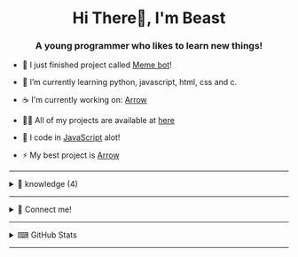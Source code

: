 <h1 align="center">Hi There👋, I'm Beast</h1>
<h3 align="center">A young programmer who likes to learn new things!</h3>

- 🔭 I just finished project called [Meme bot](https://github.com/Beast-0001/Meme-Bot)!

- 🌱 I’m currently learning python, javascript, html, css and c.

- ☕ I'm currently working on:
    [Arrow](https://github.com/Arrow-Bot-Discord/)

- 👨‍💻 All of my projects are available at [here](https://github.com/beast-0001?tab=repositories)

- 📝 I code in [JavaScript](https://www.javascript.com/) alot!

- ⚡ My best project is [Arrow](https://github.com/Arrow-Bot-Discord/)

--- 

<details>
  <summary>🧠 knowledge (4)</summary>
  
<p align="left">

<img src="https://devicons.github.io/devicon/devicon.git/icons/javascript/javascript-original.svg" alt="javascript" width="40" height="40"/>
<img src="https://devicons.github.io/devicon/devicon.git/icons/nodejs/nodejs-original-wordmark.svg" alt="nodejs" width="40" height="40"/>
<img src="https://devicons.github.io/devicon/devicon.git/icons/html5/html5-original-wordmark.svg" alt="html5" width="40" height="40"/>
<img src="https://devicons.github.io/devicon/devicon.git/icons/css3/css3-original-wordmark.svg" alt="css3" width="40" height="40"/>
<img src="https://devicon.dev/devicon.git/icons/c/c-original.svg" alt="c" width="40" height="40"/>
<img src="https://devicon.dev/devicon.git/icons/python/python-original.svg" alt="python" width="40" height="40"/>
</p>

</details>

---

<details>
  <summary>👋 Connect me!</summary>

   <img align="center" href="https://dsc.bio/beastfnbr" alt="My Discord" width="22px" src="https://cdn.jsdelivr.net/npm/simple-icons@v3/icons/discord.svg" width="40" height="40"/>
   <img align="center" href="https://twitter.com/BeastyLegends" alt="Twitter" width="22px" src="https://cdn.jsdelivr.net/npm/simple-icons@v3/icons/twitter.svg" width="40" height="40"/>
   <img align="center" href="https://github.com/Beast-0001/" alt="Github" width="22px" src="https://cdn.jsdelivr.net/npm/simple-icons@v3/icons/github.svg" width="40" height="40"/>
   <img align="center" href="https://codepen.io/beastatfnbr" alt="Codepen" width="22px" src="https://cdn.jsdelivr.net/npm/simple-icons@v3/icons/codepen.svg" width="40" height="40"/>

</details>

---

<details>
  <summary>⌨ GitHub Stats</summary>

  <img align="center" src="https://github-readme-stats.vercel.app/api/top-langs/?username=Beast-0001&layout=compact" alt="beast"/>
  <img align="center" src="https://github-readme-stats.vercel.app/api?username=Beast-0001&show_icons=true" alt="beast"/>

</details>

---
